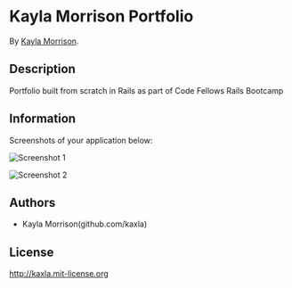 # Kayla Morrison Portfolio

By [Kayla Morrison](kaylaamorrison.com).

## Description
Portfolio built from scratch in Rails as part of Code Fellows Rails Bootcamp

## Information

Screenshots of your application below:

![Screenshot 1](https://www.dropbox.com/s/525jadyvl4jqbqx/yar%20screen%20shot.png)

![Screenshot 2](http://placekitten.com/400/300)

## Authors

* Kayla Morrison(github.com/kaxla)

## License

http://kaxla.mit-license.org
